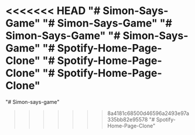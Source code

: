 <<<<<<< HEAD
"# Simon-Says-Game" 
"# Simon-Says-Game" 
"# Simon-Says-Game" 
"# Simon-Says-Game" 
"# Spotify-Home-Page-Clone" 
"# Spotify-Home-Page-Clone" 
"# Spotify-Home-Page-Clone" 
=======
"# Simon-says-game" 
>>>>>>> 8a4181c68500d46596a2493e97a335bb82e95578
"# Spotify-Home-Page-Clone" 
